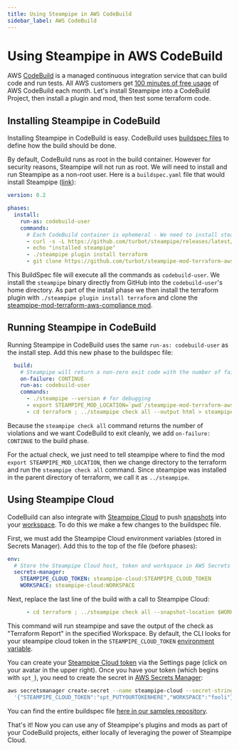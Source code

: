 ```yaml
---
title: Using Steampipe in AWS CodeBuild
sidebar_label: AWS CodeBuild
---
```


# Using Steampipe in AWS CodeBuild

AWS [CodeBuild](https://aws.amazon.com/codebuild/) is a managed continuous integration service that can build code and run tests. All AWS customers get [100 minutes of free usage](https://aws.amazon.com/codebuild/pricing/?loc=ft#Free_Tier) of AWS CodeBuild each month. Let's install Steampipe into a CodeBuild Project, then install a plugin and mod, then test some terraform code.

## Installing Steampipe in CodeBuild

Installing Steampipe in CodeBuild is easy. CodeBuild uses [buildspec files](https://docs.aws.amazon.com/codebuild/latest/userguide/build-spec-ref.html) to define how the build should be done.

By default, CodeBuild runs as root in the build container. However for security reasons, Steampipe will not run as root. We will need to install and run Steampipe as a non-root user. Here is a `buildspec.yaml` file that would install Steampipe ([link](https://github.com/turbot/steampipe-samples/blob/main/all/aws-codebuild/steampipe-buildspec.yaml)):

```yaml
version: 0.2

phases:
  install:
    run-as: codebuild-user
    commands:
      # Each CodeBuild container is ephemeral - We need to install steampipe every time
      - curl -s -L https://github.com/turbot/steampipe/releases/latest/download/steampipe_linux_amd64.tar.gz | tar -xzf -
      - echo "installed steampipe"
      - ./steampipe plugin install terraform
      - git clone https://github.com/turbot/steampipe-mod-terraform-aws-compliance.git
```

This BuildSpec file will execute all the commands as `codebuild-user`. We install the `steampipe` binary directly from GitHub into the `codebuild-user`'s home directory. As part of the install phase we then install the terraform plugin with `./steampipe plugin install terraform` and clone the [steampipe-mod-terraform-aws-compliance mod](https://github.com/turbot/steampipe-mod-terraform-aws-compliance).

## Running Steampipe in CodeBuild

Running Steampipe in CodeBuild uses the same `run-as: codebuild-user` as the install step. Add this new phase to the buildspec file:

```yaml
  build:
    # Steampipe will return a non-zero exit code with the number of failed checks
    on-failure: CONTINUE
    run-as: codebuild-user
    commands:
      - ./steampipe --version # for debugging
      - export STEAMPIPE_MOD_LOCATION=`pwd`/steampipe-mod-terraform-aws-compliance
      - cd terraform ; ../steampipe check all --output html > steampipe_report.html

```

Because the `steampipe check all` command returns the number of violations and we want CodeBuild to exit cleanly, we add `on-failure: CONTINUE` to the build phase.

For the actual check, we just need to tell steampipe where to find the mod `export STEAMPIPE_MOD_LOCATION`, then we change directory to the terraform and run the  `steampipe check all` command. Since steampipe was installed in the parent directory of terraform, we call it as `../steampipe`.


## Using Steampipe Cloud

CodeBuild can also integrate with [Steampipe Cloud](https://steampipe.io/docs/cloud/overview) to push [snapshots](https://steampipe.io/docs/snapshots/overview) into your [workspace](https://steampipe.io/docs/cloud/workspaces). To do this we make a few changes to the buildspec file.

First, we must add the Steampipe Cloud environment variables (stored in Secrets Manager). Add this to the top of the file (before phases):
```yaml
env:
  # Store the Steampipe Cloud host, token and workspace in AWS Secrets Manager
  secrets-manager:
    STEAMPIPE_CLOUD_TOKEN: steampipe-cloud:STEAMPIPE_CLOUD_TOKEN
    WORKSPACE: steampipe-cloud:WORKSPACE
```

Next, replace the last line of the build with a call to Steampipe Cloud:
```yaml
      - cd terraform ; ../steampipe check all --snapshot-location $WORKSPACE --snapshot --snapshot-title "Terraform Report"
```
This command will run steampipe and save the output of the check as "Terraform Report" in the specified Workspace. By default, the CLI looks for your steampipe cloud token in the `STEAMPIPE_CLOUD_TOKEN` [environment variable](https://steampipe.io/docs/reference/env-vars/overview).

You can create your [Steampipe Cloud token](https://steampipe.io/docs/cloud/profile#tokens) via the Settings page (click on your avatar in the upper right). Once you have your token (which begins with `spt_`), you need to create the secret in [AWS Secrets Manager](https://aws.amazon.com/secrets-manager/):
```bash
aws secretsmanager create-secret --name steampipe-cloud --secret-string \
  '{"STEAMPIPE_CLOUD_TOKEN":"spt_PUTYOURTOKENHERE","WORKSPACE":"fooli"}'
```

You can find the entire buildspec file [here in our samples repository](https://github.com/turbot/steampipe-samples/blob/main/all/aws-codebuild/steampipe-cloud-buildspec.yaml).


That's it! Now you can use any of Steampipe's plugins and mods as part of your CodeBuild projects, either locally of leveraging the power of Steampipe Cloud.


